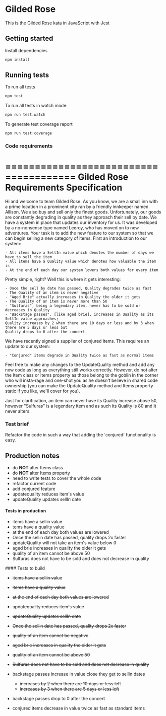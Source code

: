# Gilded Rose

This is the Gilded Rose kata in JavaScript with Jest

## Getting started

Install dependencies

```sh
npm install
```

## Running tests

To run all tests

```sh
npm test
```

To run all tests in watch mode

```sh
npm run test:watch
```

To generate test coverage report

```sh
npm run test:coverage
```


### Code requirements
======================================
Gilded Rose Requirements Specification
======================================

Hi and welcome to team Gilded Rose. As you know, we are a small inn with a prime location in a
prominent city ran by a friendly innkeeper named Allison. We also buy and sell only the finest goods.
Unfortunately, our goods are constantly degrading in quality as they approach their sell by date. We
have a system in place that updates our inventory for us. It was developed by a no-nonsense type named
Leeroy, who has moved on to new adventures. Your task is to add the new feature to our system so that
we can begin selling a new category of items. First an introduction to our system:

	- All items have a SellIn value which denotes the number of days we have to sell the item
	- All items have a Quality value which denotes how valuable the item is
	- At the end of each day our system lowers both values for every item

Pretty simple, right? Well this is where it gets interesting:

	- Once the sell by date has passed, Quality degrades twice as fast
	- The Quality of an item is never negative
	- "Aged Brie" actually increases in Quality the older it gets
	- The Quality of an item is never more than 50
	- "Sulfuras", being a legendary item, never has to be sold or decreases in Quality
	- "Backstage passes", [like aged brie], increases in Quality as its SellIn value approaches;
	Quality increases by 2 when there are 10 days or less and by 3 when there are 5 days or less but
	Quality drops to 0 after the concert

We have recently signed a supplier of conjured items. This requires an update to our system:

	- "Conjured" items degrade in Quality twice as fast as normal items

Feel free to make any changes to the UpdateQuality method and add any new code as long as everything
still works correctly. However, do not alter the Item class or Items property as those belong to the
goblin in the corner who will insta-rage and one-shot you as he doesn't believe in shared code
ownership (you can make the UpdateQuality method and Items property static if you like, we'll cover
for you).

Just for clarification, an item can never have its Quality increase above 50, however "Sulfuras" is a
legendary item and as such its Quality is 80 and it never alters.

### Test brief

Refactor the code in such a way that adding the 'conjured' functionality is easy.

## Production notes

* do **NOT** alter Items class
* do **NOT** alter Items property
* need to write tests to cover the whole code
* refactor current code
* add conjured feature
* updatequality reduces item's value
* updateQuality updates sellIn date


#### Tests in production

* items have a sellin value
* tems have a quality value
* at the end of each day both values are lowered
* Once the sellin date has passed, quality drops 2x faster
* updateQuality will not take an item's value below 0
* aged brie increases in quailty the older it gets
* quality of an item cannot be above 50
* Sulfuras does not have to be sold and does not decrease in quality


#### Tests to build

* ~~items have a sellin value~~
* ~~items have a quality value~~
* ~~at the end of each day both values are lowered~~

* ~~updatequality reduces item's value~~
* ~~updateQuality updates sellIn date~~
* ~~Once the sellin date has passed, quality drops 2x faster~~
* ~~quality of an item cannot be negative~~
* ~~aged brie increases in quailty the older it gets~~
* ~~quality of an item cannot be above 50~~
* ~~Sulfuras does not have to be sold and does not decrease in quality~~
* backstage passes increase in value close they get to sellin dates
  - ~~increases by 2 when there are 10 days or less left~~
  - ~~increases by 3 when there are 5 days or less left~~
* backstage passes drop to 0 after the concert
* conjured items decrease in value twice as fast as standard items
